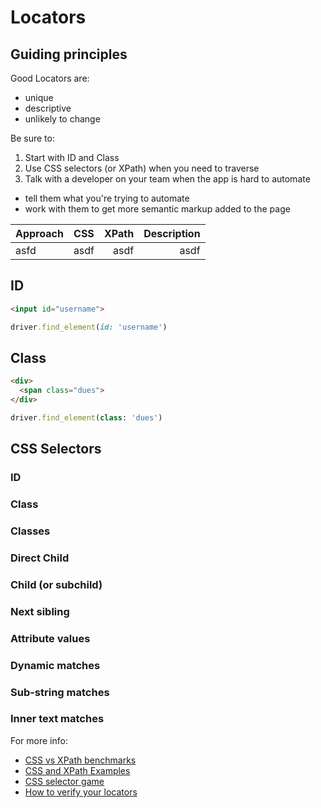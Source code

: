 # Locators

## Guiding principles

Good Locators are:

+ unique
+ descriptive
+ unlikely to change

Be sure to:

1. Start with ID and Class
2. Use CSS selectors (or XPath) when you need to traverse
3. Talk with a developer on your team when the app is hard to automate
  + tell them what you're trying to automate
  + work with them to get more semantic markup added to the page

| Approach | CSS            | XPath          | Description |
| -------- | :-------------:| --------------:|------------:|
| asfd     | asdf           | asdf           | asdf        |

## ID

```html
<input id="username">
```

```ruby
driver.find_element(id: 'username')
```

## Class

```html
<div>
  <span class="dues">
</div>
```

```ruby
driver.find_element(class: 'dues')
```

## CSS Selectors

### ID

### Class

### Classes

### Direct Child

### Child (or subchild)

### Next sibling

### Attribute values

### Dynamic matches

### Sub-string matches

### Inner text matches

For more info:

+ [CSS vs XPath benchmarks](http://bit.ly/seleniumbenchmarks)
+ [CSS and XPath Examples](http://bit.ly/cssxpathexamples)
+ [CSS selector game](http://bit.ly/locatorgame)
+ [How to verify your locators](http://bit.ly/verifyinglocators)
